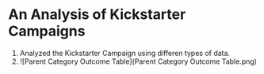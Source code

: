 # An Analysis of Kickstarter Campaigns
1. Analyzed the Kickstarter Campaign using differen types of data.
2. ![Parent Category Outcome Table](Parent Category Outcome Table.png)
